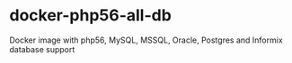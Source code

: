 # docker-php56-all-db
Docker image with php56, MySQL, MSSQL, Oracle, Postgres and Informix database support
